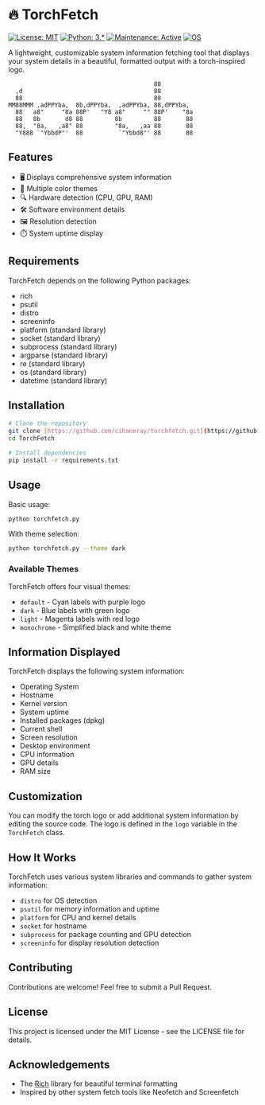 # 🔥 TorchFetch

[![License: MIT](https://img.shields.io/badge/License-MIT-cyan.svg)](https://opensource.org/licenses/MIT)
[![Python: 3.*](https://img.shields.io/badge/Python-3.*-blueviolet.svg)](https://www.python.org/downloads/)
[![Maintenance: Active](https://img.shields.io/badge/Maintenance-Active-success.svg)](https://github.com/cihaneray/TorchFetch)
[![OS](https://img.shields.io/badge/OS-Linux%20%7C%20Windows%20%7C%20macOS-orange.svg)]()

A lightweight, customizable system information fetching tool that displays your system details in a beautiful, formatted output with a torch-inspired logo.

```                                                   
                                         88         
  ,d                                     88         
  88                                     88         
MM88MMM ,adPPYba,  8b,dPPYba,  ,adPPYba, 88,dPPYba, 
  88   a8"     "8a 88P'   "Y8 a8"     "" 88P'    "8a
  88   8b       d8 88         8b         88       88
  88,  "8a,   ,a8" 88         "8a,   ,aa 88       88
  "Y888 `"YbbdP"'  88          `"Ybbd8"' 88       88
```

## Features

- 🖥️ Displays comprehensive system information
- 🎨 Multiple color themes
- 🔍 Hardware detection (CPU, GPU, RAM)
- 🛠️ Software environment details
- 🖼️ Resolution detection
- ⏱️ System uptime display

## Requirements

TorchFetch depends on the following Python packages:
- rich
- psutil
- distro
- screeninfo
- platform (standard library)
- socket (standard library)
- subprocess (standard library)
- argparse (standard library)
- re (standard library)
- os (standard library)
- datetime (standard library)

## Installation

```bash
# Clone the repository
git clone [https://github.com/cihaneray/torchfetch.git](https://github.com/cihaneray/TorchFetch.git)
cd TorchFetch

# Install dependencies
pip install -r requirements.txt
```

## Usage

Basic usage:
```bash
python torchfetch.py
```

With theme selection:
```bash
python torchfetch.py --theme dark
```

### Available Themes

TorchFetch offers four visual themes:
- `default` - Cyan labels with purple logo
- `dark` - Blue labels with green logo
- `light` - Magenta labels with red logo
- `monochrome` - Simplified black and white theme

## Information Displayed

TorchFetch displays the following system information:
- Operating System
- Hostname
- Kernel version
- System uptime
- Installed packages (dpkg)
- Current shell
- Screen resolution
- Desktop environment
- CPU information
- GPU details
- RAM size

## Customization

You can modify the torch logo or add additional system information by editing the source code. The logo is defined in the `logo` variable in the `TorchFetch` class.

## How It Works

TorchFetch uses various system libraries and commands to gather system information:
- `distro` for OS detection
- `psutil` for memory information and uptime
- `platform` for CPU and kernel details
- `socket` for hostname
- `subprocess` for package counting and GPU detection
- `screeninfo` for display resolution detection

## Contributing

Contributions are welcome! Feel free to submit a Pull Request.

## License

This project is licensed under the MIT License - see the LICENSE file for details.

## Acknowledgements

- The [Rich](https://github.com/Textualize/rich) library for beautiful terminal formatting
- Inspired by other system fetch tools like Neofetch and Screenfetch
